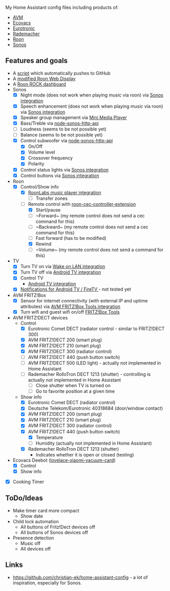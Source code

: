 My Home Assistant config files including products of:

* [AVM](https://avm.de)
* [Ecovacs](https://ecovacs.com)
* [Eurotronic](https://eurotronic.org)
* [Rademacher](https://rademacher.de/)
* [Roon](https://roonlabs.com/)
* [Sonos](https://sonos.com)

## Features and goals

* A [script](https://github.com/florib779/homeassistant-config/blob/master/packages/gitpush/gitpush.sh) which automatically pushes to GitHub
* A [modified Roon Web Display](https://florib779.github.io/Roon/articles/roon-web-display.html)
* A [Roon ROCK dashboard](https://florib779.github.io/Roon/articles/home-assistant-roon-rock-view.html)
* Sonos
  - [x] Night mode (does not work when playing music via roon) via [Sonos integration](https://www.home-assistant.io/integrations/sonos)
  - [x] Speech enhancement (does not work when playing music via roon) via [Sonos integration](https://www.home-assistant.io/integrations/sonos)
  - [x] Speaker group management via [Mini Media Player](https://github.com/kalkih/mini-media-player)
  - [x] Bass/Treble via [node-sonos-http-api](https://github.com/jishi/node-sonos-http-api)
  - [ ] Loudness (seems to be not possible yet)
  - [ ] Balance (seems to be not possible yet)
  - [x] Control subwoofer via [node-sonos-http-api](https://github.com/jishi/node-sonos-http-api)
    - [x] On/Off
    - [x] Volume level
    - [x] Crossover frequency
    - [x] Polarity
  - [x] Control status lights via [Sonos integration](https://www.home-assistant.io/integrations/sonos)
  - [x] Control buttons via [Sonos integration](https://www.home-assistant.io/integrations/sonos)
* Roon
  - [x] Control/Show info
    - [x] [RoonLabs music player integration](https://www.home-assistant.io/integrations/roon/)
      - [ ] Transfer zones
    - [ ] Remote control with [roon-cec-controller-extension](https://github.com/benjaminbellamy/roon-cec-controller-extension)
      - [x] Start/pause
      - [ ] ~Forward~ (my remote control does not send a cec command for this)
      - [ ] ~Backward~ (my remote control does not send a cec command for this)
      - [ ] Fast forward (has to be modified)
      - [x] Rewind
      - [ ] ~Volume~ (my remote control does not send a command for this)
* TV
  - [x] Turn TV on via [Wake on LAN integration](https://www.home-assistant.io/integrations/wake_on_lan/)
  - [x] Turn TV off via [Android TV integration](https://www.home-assistant.io/integrations/androidtv/)
  - [x] Control TV
    - [Android TV integration](https://www.home-assistant.io/integrations/androidtv/)
  - [x] [Notifications for Android TV / FireTV ](https://www.home-assistant.io/integrations/nfandroidtv/) - not tested yet
* AVM FRITZ!Box
  - [x] Sensor for internet connectivity (with external IP and uptime attributes) via [AVM FRITZ!Box Tools integration](https://www.home-assistant.io/integrations/fritz/)
  - [x] Turn wifi and guest wifi on/off [FRITZ!Box Tools](https://github.com/mammuth/ha-fritzbox-tools)
* AVM FRITZ!DECT devices
  * Control
    - [x] Eurotronic Comet DECT (radiator control - similar to FRITZ!DECT 300)
    - [x] AVM FRITZ!DECT 200 (smart plug)
    - [x] AVM FRITZ!DECT 210 (smart plug)
    - [x] AVM FRITZ!DECT 300 (radiator control)
    - [ ] AVM FRITZ!DECT 440 (push button switch)
    - [ ] AVM FRITZ!DECT 500 (LED light) - actually not implemented in Home Assistant
    - [ ] Rademacher RolloTron DECT 1213 (shutter) - controlling is actually not implemented in Home Assistant
      - [ ] Close shutter when TV is turned on
      - [ ] Go to favorite position at a given time
  * Show info
    - [x] Eurotronic Comet DECT (radiator control)
    - [x] Deutsche Telekom/Eurotronic 40318684 (door/window contact)
    - [x] AVM FRITZ!DECT 200 (smart plug)
    - [x] AVM FRITZ!DECT 210 (smart plug)
    - [x] AVM FRITZ!DECT 300 (radiator control)
    - [x] AVM FRITZ!DECT 440 (push button switch)
      - [x] Temperature
      - [ ] Humidity (actually not implemented in Home Assistant)
    - [x] Rademacher RolloTron DECT 1213 (shutter)
      - Indicates whether it is open or closed (testing)
* Ecovacs Deebot ([lovelace-xiaomi-vacuum-card](https://github.com/benct/lovelace-xiaomi-vacuum-card))
  - [x] Control
  - [x] Show info
- [x] Cooking Timer

## ToDo/Ideas
* Make timer card more compact
  * Show date
* Child lock automation
  * All buttons of Fritz!Dect devices off
  * All buttons of Sonos devices off
* Presence detection
  * Music off
  * All devices off

## Links

* https://github.com/christian-ek/home-assistant-config - a lot of inspiration, especially for Sonos.